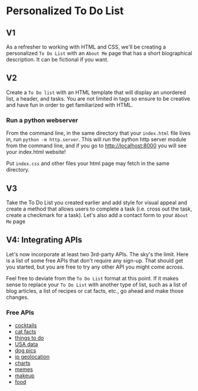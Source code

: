 # Personalized To Do List

## V1
As a refresher to working with HTML and CSS, we'll be creating a personalized `To Do List` with an `About Me` page that has a short biographical description.  It can be fictional if you want.

## V2
Create a `To Do list` with an HTML template that will display an unordered list, a header, and tasks. You are not limited in tags so ensure to be creative and have fun in order to get familiarized with HTML.

### Run a python webserver
From the command line, in the same directory that your `index.html` file lives in, run `python -m http.server`. This will run the python http server module from the command line, and if you go to [http://localhost:8000](http://localhost:8000) you will see your index.html website!

Put `index.css` and other files your html page may fetch in the same directory.

## V3
Take the To Do List you created earlier and add style for visual appeal and create a method that allows users to complete a task (i.e. cross out the task, create a checkmark for a task).  Let's also add a contact form to your `About Me` page

## V4:  Integrating APIs

Let's now incorporate at least two 3rd-party APIs.  The sky's the limit.
Here is a list of some free APIs that don't require any sign-up.  That should get you started, but you are free to try any other API you might come across.

Feel free to deviate from the `To Do List` format at this point.  If it makes sense to replace your `To Do List` with another type of list, such as a list of blog articles, a list of recipes or cat facts, etc., go ahead and make those changes.

### Free APIs
- [cocktails](https://www.thecocktaildb.com/api.php)
- [cat facts](https://alexwohlbruck.github.io/cat-facts/docs/endpoints/facts.html)
- [things to do](https://www.boredapi.com/documentation)
- [USA data](https://datausa.io/about/api/)
- [dog pics](https://dog.ceo/dog-api/)
- [ip geolocation](https://freegeoip.app/)
- [charts](https://documentation.image-charts.com/)
- [memes](https://imgflip.com/api)
- [makeup](http://makeup-api.herokuapp.com/)
- [food](https://world.openfoodfacts.org/files/api-documentation.html)
